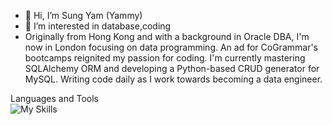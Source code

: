 - 👋 Hi, I’m Sung Yam (Yammy)
- 👀 I’m interested in database,coding
- Originally from Hong Kong and with a background in Oracle DBA, I'm now in London focusing on data programming. An ad for CoGrammar's bootcamps reignited my passion for coding. I'm currently mastering SQLAlchemy ORM and developing a Python-based CRUD generator for MySQL. Writing code daily as I work towards becoming a data engineer.

Languages and Tools<BR>
![My Skills](https://skillicons.dev/icons?i=py,git,github,sqlite,mysql,postgresql,mongodb,javascript,docker)
